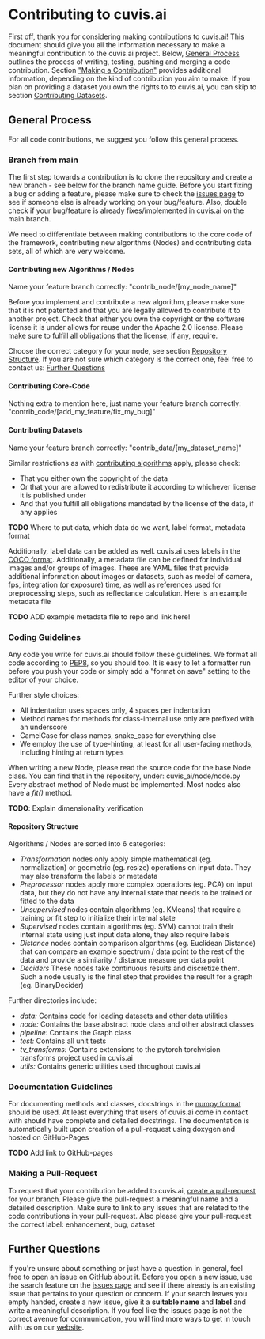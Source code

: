 # Contributing to cuvis.ai

First off, thank you for considering making contributions to cuvis.ai!
This document should give you all the information necessary to make a meaningful contribution to the cuvis.ai project.
Below, [General Process](#general-process) outlines the process of writing, testing, pushing and merging a code contribution.
Section ["Making a Contribution"](#making-a-contribution) provides additional information, depending on the kind of contribution you aim to make.
If you plan on providing a dataset you own the rights to to cuvis.ai, you can skip to section [Contributing Datasets](#contributing-datasets).

## General Process

For all code contributions, we suggest you follow this general process.

### Branch from main

The first step towards a contribution is to clone the repository and create a new branch - see below for the branch name guide.
Before you start fixing a bug or adding a feature, please make sure to check the [issues page](https://github.com/cubert-hyperspectral/cuvis.ai/issues) to see if someone else is already working on your bug/feature.
Also, double check if your bug/feature is already fixes/implemented in cuvis.ai on the main branch.

We need to differentiate between making contributions to the core code of the framework, contributing new algorithms (Nodes) and contributing data sets, all of which are very welcome.

#### Contributing new Algorithms / Nodes

Name your feature branch correctly: "contrib_node/[my_node_name]"

Before you implement and contribute a new algorithm, please make sure that it is not patented and that you are legally allowed to contribute it to another project.
Check that either you own the copyright or the software license it is under allows for reuse under the Apache 2.0 license.
Please make sure to fulfill all obligations that the license, if any, require.

Choose the correct category for your node, see section [Repository Structure](#repository-structure).
If you are not sure which category is the correct one, feel free to contact us: [Further Questions](#further-questions)


#### Contributing Core-Code

Nothing extra to mention here, just name your feature branch correctly: "contrib_code/[add_my_feature/fix_my_bug]"

#### Contributing Datasets

Name your feature branch correctly: "contrib_data/[my_dataset_name]"

Similar restrictions as with [contributing algorithms](#contributing-new-algorithms--nodes) apply, please check:
 - That you either own the copyright of the data 
 - Or that your are allowed to redistribute it according to whichever license it is published under
 - And that you fulfill all obligations mandated by the license of the data, if any applies

**TODO** Where to put data, which data do we want, label format, metadata format

Additionally, label data can be added as well.
cuvis.ai uses labels in the [COCO format](https://cocodataset.org/#format-data).
Additionally, a metadata file can be defined for individual images and/or groups of images.
These are YAML files that provide additional information about images or datasets, such as model of camera, fps, integration (or exposure) time, as well as references used for preprocessing steps, such as reflectance calculation. 
Here is an example metadata file 

**TODO** ADD example metadata file to repo and link here!



### Coding Guidelines

Any code you write for cuvis.ai should follow these guidelines.
We format all code according to [PEP8](https://peps.python.org/pep-0008/), so you should too.
It is easy to let a formatter run before you push your code or simply add a "format on save" setting to the editor of your choice.

Further style choices:
 - All indentation uses spaces only, 4 spaces per indentation
 - Method names for methods for class-internal use only are prefixed with an underscore
 - CamelCase for class names, snake_case for everything else
 - We employ the use of type-hinting, at least for all user-facing methods, including hinting at return types

When writing a new Node, please read the source code for the base Node class.
You can find that in the repository, under: cuvis_ai/node/node.py
Every abstract method of Node must be implemented. Most nodes also have a *fit()* method.

**TODO**: Explain dimensionality verification

#### Repository Structure

Algorithms / Nodes are sorted into 6 categories:
 - *Transformation* nodes only apply simple mathematical (eg. normalization) or geometric (eg. resize) operations on input data. They may also transform the labels or metadata
 - *Preprocessor* nodes apply more complex operations (eg. PCA) on input data, but they do not have any internal state that needs to be trained or fitted to the data
 - *Unsupervised* nodes contain algorithms (eg. KMeans) that require a training or fit step to initialize their internal state
 - *Supervised* nodes contain algorithms (eg. SVM) cannot train their internal state using just input  data alone, they also require labels
 - *Distance* nodes contain comparison algorithms (eg. Euclidean Distance) that can compare an example spectrum / data point to the rest of the  data and provide a similarity / distance measure per data point
 - *Deciders* These nodes take continuous results and discretize them. Such a node usually is the final step that provides the result for a graph (eg. BinaryDecider)

Further directories include:

 - *data:* Contains code for loading datasets and other data utilities
 - *node:* Contains the base abstract node class and other abstract classes
 - *pipeline:* Contains the Graph class
 - *test:* Contains all unit tests
 - *tv_transforms:* Contains extensions to the pytorch torchvision transforms project used in cuvis.ai
 - *utils:* Contains generic utilities used throughout cuvis.ai


### Documentation Guidelines

For documenting methods and classes, docstrings in the [numpy format](https://numpydoc.readthedocs.io/en/latest/format.html) should be used.
At least everything that users of cuvis.ai come in contact with should have complete and detailed docstrings.
The documentation is automatically built upon creation of a pull-request using doxygen and hosted on GitHub-Pages

**TODO** Add link to GitHub-pages

### Making a Pull-Request

To request that your contribution be added to cuvis.ai, [create a pull-request](https://github.com/cubert-hyperspectral/cuvis.ai/pulls) for your branch.
Please give the pull-request a meaningful name and a detailed description.
Make sure to link to any issues that are related to the code contributions in your pull-request.
Also please give your pull-request the correct label: enhancement, bug, dataset

## Further Questions

If you're unsure about something or just have a question in general, feel free to open an issue on GitHub about it.
Before you open a new issue, use the search feature on the [issues page](https://github.com/cubert-hyperspectral/cuvis.ai/issues) and see if there already is an existing issue that pertains to your question or concern.
If your search leaves you empty handed, create a new issue, give it a **suitable name** and **label** and write a meaningful description.
If you feel like the issues page is not the correct avenue for communication, you will find more ways to get in touch with us on our [website](https://www.cubert-hyperspectral.com/).